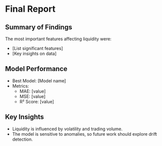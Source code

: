 # Final Report

## Summary of Findings
The most important features affecting liquidity were:
- [List significant features]
- [Key insights on data]

## Model Performance
- Best Model: [Model name]
- Metrics:
  - MAE: [value]
  - MSE: [value]
  - R² Score: [value]

## Key Insights
- Liquidity is influenced by volatility and trading volume.
- The model is sensitive to anomalies, so future work should explore drift detection.

